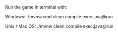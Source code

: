 Run the game in terminal with:

Windows:
.\mvnw.cmd clean compile exec:java@run

Unix / Mac OS:
./mvnw clean compile exec:java@run